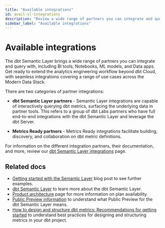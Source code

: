 ```yaml
---
title: "Available integrations"
id: avail-sl-integrations
description: "Review a wide range of partners you can integrate and query with the dbt Semantic Layer."
sidebar_label: "Available integrations"
---
```


# Available integrations

The dbt Semantic Layer brings a wide range of partners you can integrate and query with, including BI tools, Notebooks, ML models, and Data apps. Get ready to extend the analytics engineering workflow beyond dbt Cloud, with seamless integrations covering a range of use cases across the Modern Data Stack. 

There are two categories of partner integrations: 

-  **dbt Semantic Layer partners** - Semantic Layer integrations are capable of interactively querying dbt metrics, surfacing the underlying data in partner tools. This refers to a group of dbt Labs partners who have full end-to-end integrations with the dbt Semantic Layer and leverage the dbt Server. 

-  **Metrics Ready partners** - Metrics Ready integrations facilitate building, discovery, and collaboration on dbt metric definitions.

For information on the different integration partners, their documentation, and more, review our [dbt Semantic Layer integrations](https://www.getdbt.com/product/semantic-layer-integrations) page.

<Lightbox src="/img/docs/dbt-cloud/semantic-layer/sl_architecture.png" title="dbt Semantic Layer architecture" />


## Related docs

- [Getting started with the Semantic Layer](https://docs.getdbt.com/blog/getting-started-with-the-dbt-semantic-layer) blog post to see further examples.
- [dbt Semantic Layer](/docs/use-dbt-semantic-layer/dbt-semantic-layer) to learn more about the dbt Semantic Layer.
- [Product architecture](/docs/use-dbt-semantic-layer/dbt-semantic-layer#product-architecture) page for more information on plan availability.
- [Public Preview information](/docs/use-dbt-semantic-layer/quickstart-semantic-layer#public-preview) to understand what Public Preview for the dbt Semantic Layer means.
- [How to design and structure dbt metrics: Recommendations for getting started](https://docs.getdbt.com/blog/how-to-design-and-structure-metrics) to understand best practices for designing and structuring metrics in your dbt project.
